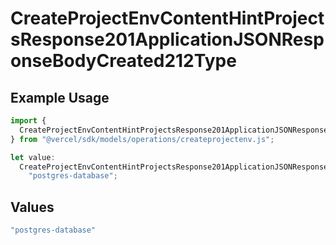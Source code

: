 # CreateProjectEnvContentHintProjectsResponse201ApplicationJSONResponseBodyCreated212Type

## Example Usage

```typescript
import {
  CreateProjectEnvContentHintProjectsResponse201ApplicationJSONResponseBodyCreated212Type,
} from "@vercel/sdk/models/operations/createprojectenv.js";

let value:
  CreateProjectEnvContentHintProjectsResponse201ApplicationJSONResponseBodyCreated212Type =
    "postgres-database";
```

## Values

```typescript
"postgres-database"
```